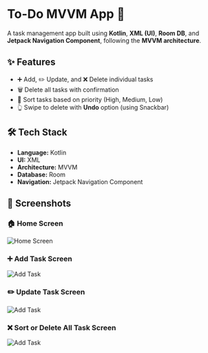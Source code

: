 # To-Do MVVM App 📝

A task management app built using **Kotlin**, **XML (UI)**, **Room DB**, and **Jetpack Navigation Component**, following the **MVVM architecture**.

## ✨ Features

- ➕ Add, ✏️ Update, and ❌ Delete individual tasks
- 🗑️ Delete all tasks with confirmation
- 🔽 Sort tasks based on priority (High, Medium, Low)
- 👆 Swipe to delete with **Undo** option (using Snackbar)

## 🛠️ Tech Stack

- **Language:** Kotlin  
- **UI:** XML  
- **Architecture:** MVVM  
- **Database:** Room  
- **Navigation:** Jetpack Navigation Component

## 📸 Screenshots

### 🏠 Home Screen
![Home Screen](assets/home.jpeg)

### ➕ Add Task Screen
![Add Task](assets/add_task.jpeg)

### ✏️ Update Task Screen
![Add Task](assets/update_task.jpeg)

### ❌ Sort or Delete All Task Screen
![Add Task](assets/sort_task.jpeg)